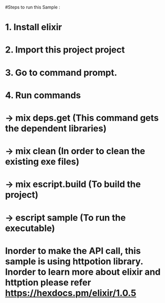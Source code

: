 #Steps to run this Sample :
#       1. Install elixir 
#       2. Import this project project
#       3. Go to command prompt.
#       4. Run commands 
#           -> mix deps.get             (This command gets the dependent libraries)
#           -> mix clean                (In order to clean the existing exe files)
#           -> mix escript.build        (To build the project)
#           -> escript sample           (To run the executable)

# Inorder to make the API call, this sample is using httpotion library. Inorder to learn more about elixir and httption please refer https://hexdocs.pm/elixir/1.0.5

